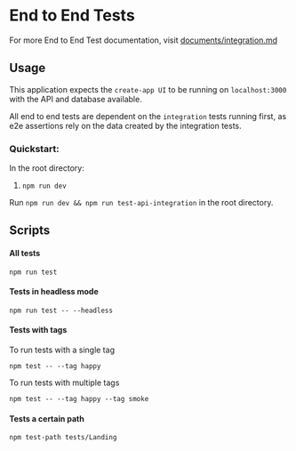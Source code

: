 # End to End Tests

For more End to End Test documentation, visit [documents/integration.md](https://github.com/escobard/create-app/blob/master/documentation/integration.md)

## Usage

This application expects the `create-app UI` to be running on `localhost:3000` with the API and database available. 

All end to end tests are dependent on the `integration` tests running first, as e2e assertions rely on the data created by the integration tests.

### Quickstart:

In the root directory:

1. `npm run dev`

Run `npm run dev && npm run test-api-integration` in the root directory.

## Scripts 

#### All tests

`npm run test`

#### Tests in headless mode

`npm run test -- --headless`

#### Tests with tags

To run tests with a single tag

`npm test -- --tag happy`

To run tests with multiple tags

`npm test -- --tag happy --tag smoke`

#### Tests a certain path

`npm test-path tests/Landing`